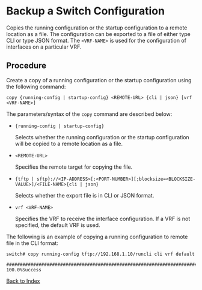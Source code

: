# Backup a Switch Configuration

Copies the running configuration or the startup configuration to a remote location as a file. The configuration can be exported to a file of either type CLI or type JSON format. The `<VRF-NAME>` is used for the configuration of interfaces on a particular VRF.

## Procedure

Create a copy of a running configuration or the startup configuration using the following command:

```text
copy {running-config | startup-config} <REMOTE-URL> {cli | json} [vrf <VRF-NAME>]
```

The parameters/syntax of the `copy` command are described below:

* `{running-config | startup-config}`

  Selects whether the running configuration or the startup configuration will be copied to a remote location as a file.

* `<REMOTE-URL>`

  Specifies the remote target for copying the file.

* `{tftp | sftp}://<IP-ADDRESS>[:<PORT-NUMBER>][;blocksize=<BLOCKSIZE-VALUE>]/<FILE-NAME>{cli | json}`

  Selects whether the export file is in CLI or JSON format.

* `vrf <VRF-NAME>`

  Specifies the VRF to receive the interface configuration. If a VRF is not specified, the default VRF is used.

The following is an example of copying a running configuration to remote file in the CLI format:

```text
switch# copy running-config tftp://192.168.1.10/runcli cli vrf default

######################################################################### 100.0%Success
```

[Back to Index](index.md)